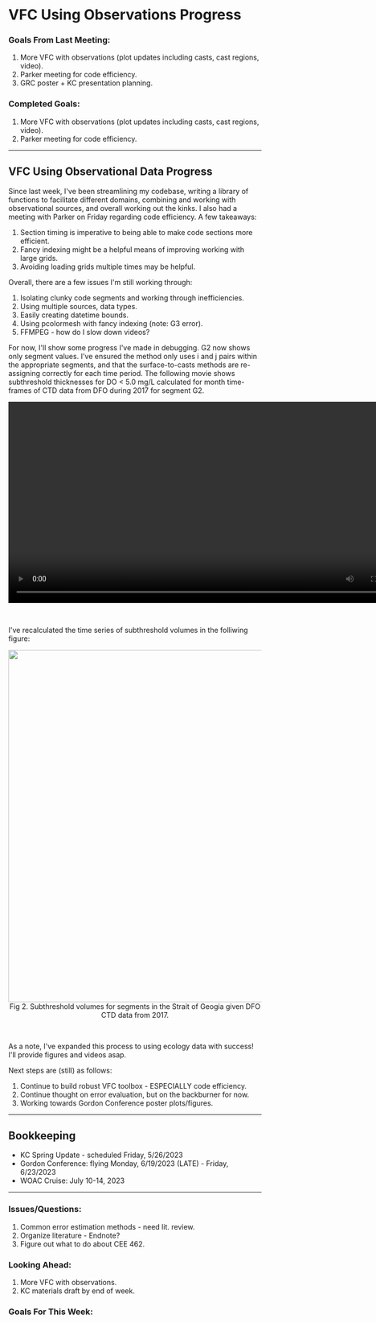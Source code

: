 # VFC Using Observations Progress

### Goals From Last Meeting:
1. More VFC with observations (plot updates including casts, cast regions, video).
2. Parker meeting for code efficiency.
3. GRC poster + KC presentation planning.

### Completed Goals:
1. More VFC with observations (plot updates including casts, cast regions, video).
2. Parker meeting for code efficiency.

---

## VFC Using Observational Data Progress

Since last week, I've been streamlining my codebase, writing a library of functions to facilitate different domains, combining and working with observational sources, and overall working out the kinks. I also had a meeting with Parker on Friday regarding code efficiency. A few takeaways:
1. Section timing is imperative to being able to make code sections more efficient.
2. Fancy indexing might be a helpful means of improving working with large grids.
3. Avoiding loading grids multiple times may be helpful.

Overall, there are a few issues I'm still working through:
1. Isolating clunky code segments and working through inefficiencies.
2. Using multiple sources, data types.
3. Easily creating datetime bounds.
4. Using pcolormesh with fancy indexing (note: G3 error).
5. FFMPEG - how do I slow down videos?

For now, I'll show some progress I've made in debugging. G2 now shows only segment values. I've ensured the method only uses i and j pairs within the appropriate segments, and that the surface-to-casts methods are re-assigning correctly for each time period. The following movie shows subthreshold thicknesses for DO < 5.0 mg/L calculated for month time-frames of CTD data from DFO during 2017 for segment G2.


<p style="text-align:center;"><video src="https://github.com/dakotamm/dakotamm.github.io/assets/55995675/f117c2d7-42fb-466d-a1f6-d92500b7c170" controls="controls" width="800"/><br>Fig 1. 2017 VFC subthreshold thickness for G2, 5 mg/L DO.</p><br>

I've recalculated the time series of subthreshold volumes in the folliwing figure:

<p style="text-align:center;"><img src="https://github.com/dakotamm/dakotamm.github.io/assets/55995675/f1318037-cea0-48f8-bc0c-2133caa6009d" width="700"/><br>Fig 2. Subthreshold volumes for segments in the Strait of Geogia given DFO CTD data from 2017.</p><br>
  
As a note, I've expanded this process to using ecology data with success! I'll provide figures and videos asap.

Next steps are (still) as follows:
1. Continue to build robust VFC toolbox - ESPECIALLY code efficiency.
2. Continue thought on error evaluation, but on the backburner for now.
3. Working towards Gordon Conference poster plots/figures.

---

## Bookkeeping 
* KC Spring Update - scheduled Friday, 5/26/2023
* Gordon Conference: flying Monday, 6/19/2023 (LATE) - Friday, 6/23/2023
* WOAC Cruise: July 10-14, 2023

---

### Issues/Questions:
1. Common error estimation methods - need lit. review.
3. Organize literature - Endnote?
4. Figure out what to do about CEE 462.

### Looking Ahead:
1. More VFC with observations.
2. KC materials draft by end of week.

### Goals For This Week:

